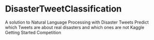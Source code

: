 # DisasterTweetClassification
A solution to Natural Language Processing with Disaster Tweets Predict which Tweets are about real disasters and which ones are not  Kaggle  Getting Started Competition 
